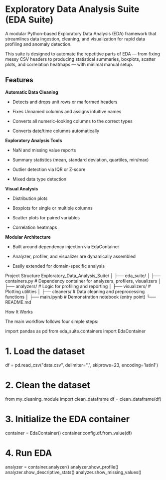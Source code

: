 # Exploratory Data Analysis Suite (EDA Suite)

A modular Python-based Exploratory Data Analysis (EDA) framework that streamlines data ingestion, cleaning, and visualization for rapid data profiling and anomaly detection.

This suite is designed to automate the repetitive parts of EDA — from fixing messy CSV headers to producing statistical summaries, boxplots, scatter plots, and correlation heatmaps — with minimal manual setup.

## Features

**Automatic Data Cleaning**

- Detects and drops unit rows or malformed headers

- Fixes Unnamed columns and assigns intuitive names

- Converts all numeric-looking columns to the correct types

- Converts date/time columns automatically

**Exploratory Analysis Tools**

- NaN and missing value reports

- Summary statistics (mean, standard deviation, quartiles, min/max)

- Outlier detection via IQR or Z-score

- Mixed data type detection

**Visual Analysis**

- Distribution plots

- Boxplots for single or multiple columns

- Scatter plots for paired variables

- Correlation heatmaps

**Modular Architecture**

- Built around dependency injection via EdaContainer

- Analyzer, profiler, and visualizer are dynamically assembled

- Easily extended for domain-specific analysis

Project Structure
Exploratory_Data_Analysis_Suite/
│
├── eda_suite/
│   ├── containers.py        # Dependency container for analyzers, profilers, visualizers
│   ├── analyzers/           # Logic for profiling and reporting
│   ├── visualizers/         # Plotting utilities
│   ├── cleaners/            # Data cleaning and preprocessing functions
│
├── main.ipynb               # Demonstration notebook (entry point)
└── README.md

How It Works

The main workflow follows four simple steps:

import pandas as pd
from eda_suite.containers import EdaContainer

# 1. Load the dataset
df = pd.read_csv("data.csv", delimiter=",", skiprows=23, encoding='latin1')

# 2. Clean the dataset
from my_cleaning_module import clean_dataframe
df = clean_dataframe(df)

# 3. Initialize the EDA container
container = EdaContainer()
container.config.df.from_value(df)

# 4. Run EDA
analyzer = container.analyzer()
analyzer.show_profile()
analyzer.show_descriptive_stats()
analyzer.show_missing_values()
